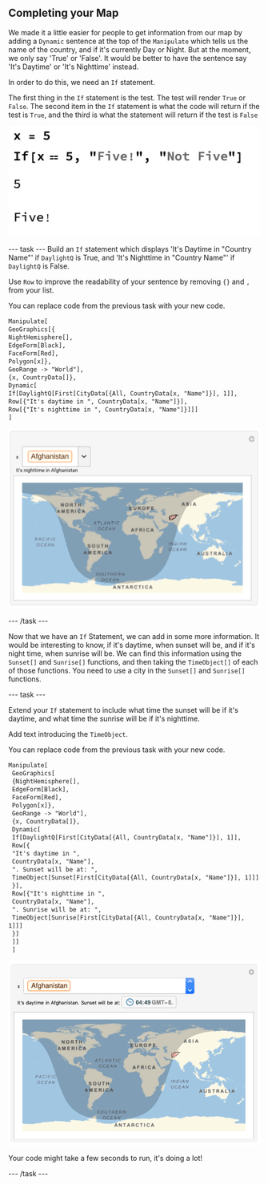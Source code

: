 ## Completing your Map

We made it a little easier for people to get information from our map by adding a `Dynamic` sentence at the top of the `Manipulate` which tells us the name of the country, and if it's currently Day or Night. But at the moment, we only say 'True' or 'False'. It would be better to have the sentence say 'It's Daytime' or 'It's Nighttime' instead.

In order to do this, we need an `If` statement.

The first thing in the `If` statement is the test. The test will render `True` or `False`. The second item in the `If` statement is what the code will return if the test is `True`, and the third is what the statement will return if the test is `False`

 ![If Statement](images/If.png)

--- task ---
Build an `If` statement which displays 'It's Daytime in "Country Name"' if `DaylightQ` is True, and 'It's Nighttime in "Country Name"' if `DaylightQ` is False.

Use `Row` to improve the readability of your sentence by removing `{}` and `,` from your list.

You can replace code from the previous task with your new code.

 ```
Manipulate[
 GeoGraphics[{
 NightHemisphere[],
 EdgeForm[Black],
 FaceForm[Red],
 Polygon[x]},
 GeoRange -> "World"],
 {x, CountryData[]}, 
 Dynamic[
 If[DaylightQ[First[CityData[{All, CountryData[x, "Name"]}], 1]],
 Row[{"It's daytime in ", CountryData[x, "Name"]}],
 Row[{"It's nighttime in ", CountryData[x, "Name"]}]]]
 ]
 ```
![Daytime Manipulate](images/ManipulateItsDaytime.png)

--- /task ---

Now that we have an `If` Statement, we can add in some more information. It would be interesting to know, if it's daytime, when sunset will be, and if it's night time, when sunrise will be. We can find this information using the `Sunset[]` and `Sunrise[]` functions, and then taking the `TimeObject[]` of each of those functions. You need to use a city in the `Sunset[]` and `Sunrise[]` functions.

--- task ---

Extend your `If` statement to include what time the sunset will be if it's daytime, and what time the sunrise will be if it's nighttime.

Add text introducing the `TimeObject`.

You can replace code from the previous task with your new code.

```
Manipulate[
 GeoGraphics[
 {NightHemisphere[],
 EdgeForm[Black],
 FaceForm[Red],
 Polygon[x]},
 GeoRange -> "World"],
 {x, CountryData[]}, 
 Dynamic[
 If[DaylightQ[First[CityData[{All, CountryData[x, "Name"]}], 1]],
 Row[{
 "It's daytime in ",
 CountryData[x, "Name"],
 ". Sunset will be at: ",
 TimeObject[Sunset[First[CityData[{All, CountryData[x, "Name"]}], 1]]]
 }],
 Row[{"It's nighttime in ",
 CountryData[x, "Name"],
 ". Sunrise will be at: ",
 TimeObject[Sunrise[First[CityData[{All, CountryData[x, "Name"]}], 1]]]
 }]
 ]]
 ]
 ```
![Completed Project](images/Complete.png)

Your code might take a few seconds to run, it's doing a lot!

--- /task ---
